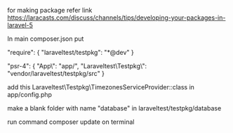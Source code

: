 for making package refer link
https://laracasts.com/discuss/channels/tips/developing-your-packages-in-laravel-5



In main composer.json put 

"require": 
  {
    "laraveltest/testpkg": "*@dev"
  }
  
  "psr-4": 
  {
    "App\\": "app/",
    "Laraveltest\\Testpkg\\": "vendor/laraveltest/testpkg/src"
  }
  
  add this Laraveltest\Testpkg\TimezonesServiceProvider::class in app/config.php
  
 make a blank folder with name "database" in laraveltest/testpkg/database
 
 run command composer update on terminal
